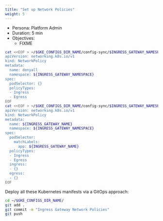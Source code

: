 ```yaml
---
title: "Set up Network Policies"
weight: 5
---
```

- Persona: Platform Admin
- Duration: 5 min
- Objectives:
  - FIXME

```Bash
cat <<EOF > ~/$GKE_CONFIGS_DIR_NAME/config-sync/$INGRESS_GATEWAY_NAMESPACE/networkpolicy_denyall.yaml
apiVersion: networking.k8s.io/v1
kind: NetworkPolicy
metadata:
  name: denyall
  namespace: ${INGRESS_GATEWAY_NAMESPACE}
spec:
  podSelector: {}
  policyTypes:
  - Ingress
  - Egress
EOF
cat <<EOF > ~/$GKE_CONFIGS_DIR_NAME/config-sync/$INGRESS_GATEWAY_NAMESPACE/networkpolicy_ingress-gateway.yaml
apiVersion: networking.k8s.io/v1
kind: NetworkPolicy
metadata:
  name: ${INGRESS_GATEWAY_NAME}
  namespace: ${INGRESS_GATEWAY_NAMESPACE}
spec:
  podSelector:
    matchLabels:
      app: ${INGRESS_GATEWAY_NAME}
  policyTypes:
  - Ingress
  - Egress
  ingress:
  - {}
  egress:
  - {}
EOF
```

Deploy all these Kubernetes manifests via a GitOps approach:
```Bash
cd ~/$GKE_CONFIGS_DIR_NAME/
git add .
git commit -m "Ingress Gateway Network Policies"
git push
```